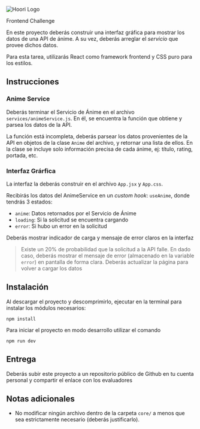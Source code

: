 
![Hoori Logo](https://www.hoori.com.mx/hoori_logo.png)

Frontend Challenge

En este proyecto deberás construir una interfaz gráfica para mostrar los datos de una API de ánime. A su vez, deberás arreglar el _servicio_ que provee dichos datos.

Para esta tarea, utilizarás React como framework frontend y CSS puro para los estilos.

## Instrucciones


### Anime Service

Deberás terminar el Servicio de Ánime en el archivo `services/animeService.js`. En él, se encuentra la función que obtiene y parsea los datos de la API. 

La función está incompleta, deberás parsear los datos provenientes de la API en objetos de la clase `Anime` del archivo, y retornar una lista de ellos. En la clase se incluye solo información precisa de cada ánime, ej: título, rating, portada, etc.

### Interfaz Grárfica

La interfaz la deberás construir en el archivo `App.jsx` y `App.css`.

Recibirás los datos del AnimeService en un _custom hook_: `useAnime`, donde tendrás 3 estados:
- `anime`: Datos retornados por el Servicio de Ánime
- `loading`: Si la solicitud se encuentra cargando
- `error`: Si hubo un error en la solicitud

Deberás mostrar indicador de carga y mensaje de error claros en la interfaz

> Existe un 20% de probabilidad que la solicitud a la API falle. En dado caso, deberás mostrar el mensaje de error (almacenado en la variable `error`) en pantalla de forma clara. Deberás actualizar la página para volver a cargar los datos

## Instalación

Al descargar el proyecto y descomprimirlo, ejecutar en la terminal para instalar los módulos necesarios:

```
npm install
```

Para iniciar el proyecto en modo desarrollo utilizar el comando

```
npm run dev
```

## Entrega

Deberás subir este proyecto a un repositorio público de Github en tu cuenta personal y compartir el enlace con los evaluadores

## Notas adicionales

- No modificar ningún archivo dentro de la carpeta `core/` a menos que sea estrictamente necesario (deberás justificarlo).
